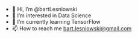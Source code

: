 - 👋 Hi, I’m @bartLesniowski
- 👀 I’m interested in Data Science
- 🌱 I’m currently learning TensorFlow
- 📫 How to reach me bart.lesniowski@gmail.com

<!---
bartLesniowski/bartLesniowski is a ✨ special ✨ repository because its `README.md` (this file) appears on your GitHub profile.
You can click the Preview link to take a look at your changes.
--->
